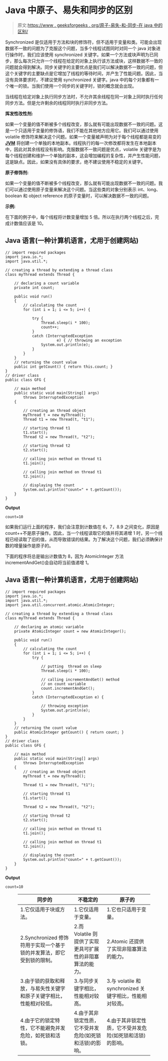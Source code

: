 # Java 中原子、易失和同步的区别

> 原文:[https://www . geeksforgeeks . org/原子-易失-和-同步-在 java 中的区别/](https://www.geeksforgeeks.org/difference-between-atomic-volatile-and-synchronized-in-java/)

Synchronized 是仅适用于方法和块的修饰符，但不适用于变量和类。可能会出现数据不一致的问题为了克服这个问题，当多个线程试图同时对同一个 java 对象进行操作时，我们应该使用 synchronized 关键字。如果一个方法或块声明为已同步，那么每次只允许一个线程在给定的对象上执行该方法或块，这样数据不一致的问题就会得到解决。同步关键字的主要优点是我们可以解决数据不一致的问题，但这个关键字的主要缺点是它增加了线程的等待时间，并产生了性能问题。因此，当没有具体要求时，不建议使用 synchronized 关键字。java 中的每个对象都有一个唯一的锁。当我们使用一个同步的关键字时，锁的概念就会出现。

当线程在给定对象上执行同步方法时，不允许其余线程在同一对象上同时执行任何同步方法。但是允许剩余的线程同时执行非同步方法。

**挥发性改性剂:**

如果一个变量的值不断被多个线程改变，那么就有可能出现数据不一致的问题。这是一个只适用于变量的修饰语，我们不能在其他地方应用它。我们可以通过使用 volatile 修饰符来解决这个问题。如果一个变量被声明为对于每个线程都是易变的 [**JVM**](https://www.geeksforgeeks.org/jvm-works-jvm-architecture/) 将创建一个单独的本地副本。线程执行的每一次修改都将发生在本地副本中，因此对其余线程没有影响。克服数据不一致问题是优点，volatile 关键字是为每个线程创建和维护一个单独的副本，这会增加编程的复杂性，并产生性能问题，这是缺点。因此，如果没有具体的要求，绝不建议使用不稳定的关键字。

**原子修饰剂:**

如果一个变量的值不断被多个线程改变，那么就有可能出现数据不一致的问题。我们可以通过使用原子变量来解决这个问题。当这些类的对象分别表示 int、long、boolean 和 object reference 的原子变量时，可以解决数据不一致的问题。

**示例:**

在下面的例子中，每个线程将计数变量增加 5 倍。所以在执行两个线程之后，完成计数值应该是 10。

## Java 语言(一种计算机语言，尤用于创建网站)

```
// import required packages
import java.io.*;
import java.util.*;

// creating a thread by extending a thread class
class myThread extends Thread {

    // declaring a count variable
    private int count;

    public void run()
    {
        // calculating the count
        for (int i = 1; i <= 5; i++) {

            try {
                Thread.sleep(i * 100);
                count++;
            }
            catch (InterruptedException
                       e) { // throwing an exception
                System.out.println(e);
            }
        }
    }
    // returning the count value
    public int getCount() { return this.count; }
}
// driver class
public class GFG {

    // main method
    public static void main(String[] args)
        throws InterruptedException
    {

        // creating an thread object
        myThread t = new myThread();
        Thread t1 = new Thread(t, "t1");

        // starting thread t1
        t1.start();
        Thread t2 = new Thread(t, "t2");

        // starting thread t2
        t2.start();

        // calling join method on thread t1
        t1.join();

        // calling join method on thread t1
        t2.join();

        // displaying the count
        System.out.println("count=" + t.getCount());
    }
}
```

**Output**

```
count=10
```

如果我们运行上面的程序，我们会注意到计数值在 6，7，8.9 之间变化，原因是 count++不是原子操作。因此，当一个线程读取它的值并将其递增 1 时，另一个线程已经读取了旧的值，从而导致错误的结果。为了解决这个问题，我们必须确保计数的增量操作是原子的。

下面的程序将总是输出计数值为 8，因为 AtomicInteger 方法 incrementAndGet()会自动将当前值递增 1。

## Java 语言(一种计算机语言，尤用于创建网站)

```
// import required packages
import java.io.*;
import java.util.*;
import java.util.concurrent.atomic.AtomicInteger;

// creating a thread by extending a thread class
class myThread extends Thread {

    // declaring an atomic variable
    private AtomicInteger count = new AtomicInteger();

    public void run()
    {
        // calculating the count
        for (int i = 1; i <= 5; i++) {
            try {

                // putting  thread on sleep
                Thread.sleep(i * 100);

                // calling incrementAndGet() method
                // on count variable
                count.incrementAndGet();
            }
            catch (InterruptedException e) {

                // throwing exception
                System.out.println(e);
            }
        }
    }
    // returning the count value
    public AtomicInteger getCount() { return count; }
}
// driver class
public class GFG {

    // main method
    public static void main(String[] args)
        throws InterruptedException
    {
        // creating an thread object
        myThread t = new myThread();

        Thread t1 = new Thread(t, "t1");

        // starting thread t1
        t1.start();

        Thread t2 = new Thread(t, "t2");

        // starting thread t2
        t2.start();

        // calling join method on thread t1
        t1.join();

        // calling join method on thread t1
        t2.join();

        // displaying the count
        System.out.println("count=" + t.getCount());
    }
}
```

**Output**

```
count=10
```

<figure class="table">

| 同步的 | 不稳定的 | 原子的 |
| --- | --- | --- |
| 1.它仅适用于块或方法。 | 1.它仅适用于变量。 | 1.它也只适用于变量。 |
| 2.Synchronized 修饰符用于实现一个基于锁的并发算法，即它受到锁的限制。 | 2.而 Volatile 则提供了实现更具可扩展性的非阻塞算法的能力。 | 2.Atomic 还提供了实现非阻塞算法的能力。 |
| 3.由于锁的获取和释放，与易失性关键字和原子关键字相比，性能相对较低。 | 3.与同步关键字相比，性能相对较高。 | 3.与 volatile 和 synchronized 关键字相比，性能相对较高。 |
| 4.由于它的锁定特性，它不能避免并发危险，如死锁和活锁。 | 4.由于其非锁定性质，它不受并发危险(如死锁和活锁)的影响。 | 4.由于其非锁定性质，它不受并发危险(如死锁和活锁)的影响。 |

</figure>